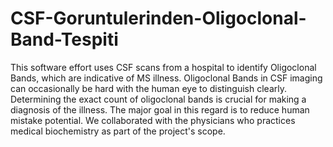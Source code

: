 # CSF-Goruntulerinden-Oligoclonal-Band-Tespiti

This software effort uses CSF scans from a hospital to identify Oligoclonal Bands, which are indicative of MS illness. Oligoclonal Bands in CSF imaging can occasionally be hard with the human eye to distinguish clearly. Determining the exact count of oligoclonal bands is crucial for making a diagnosis of the illness. The major goal in this regard is to reduce human mistake potential. We collaborated with the physicians who practices medical biochemistry as part of the project's scope.
